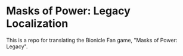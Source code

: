 # Masks of Power: Legacy Localization
This is a repo for translating the Bionicle Fan game, "Masks of Power: Legacy".
